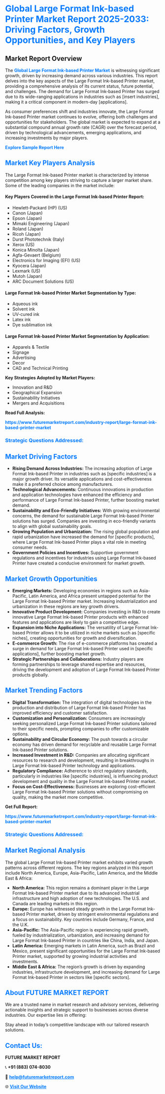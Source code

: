 <h1 style="color: #007BFF;">Global Large Format Ink-based Printer Market Report 2025-2033: Driving Factors, Growth Opportunities, and Key Players</h1>

<section id="overview">
<h2>Market Report Overview</h2>
<p>The <a href="https://www.futuremarketreport.com/industry-report/large-format-ink-based-printer-market" style="color: #007BFF; text-decoration: none;"><strong>Global Large Format Ink-based Printer Market</strong></a> is witnessing significant growth, driven by increasing demand across various industries. This report delves into the key aspects of the Large Format Ink-based Printer market, providing a comprehensive analysis of its current status, future potential, and challenges. The demand for Large Format Ink-based Printer has surged due to its wide-ranging applications in industries such as [insert industries], making it a critical component in modern-day [applications].</p>
<p>As consumer preferences shift and industries innovate, the Large Format Ink-based Printer market continues to evolve, offering both challenges and opportunities for stakeholders. The global market is expected to expand at a substantial compound annual growth rate (CAGR) over the forecast period, driven by technological advancements, emerging applications, and increasing investments by major players.</p>
</section>

<section id="overview">
<p><a href="https://www.futuremarketreport.com/request-sample/reportId=54490" style="color: #007BFF; text-decoration: none;"><strong>Explore Sample Report Here</strong></a></p>
</section>

<section id="key-players">
<h2 style="color: #007BFF;">Market Key Players Analysis</h2>
<p>The Large Format Ink-based Printer market is characterized by intense competition among key players striving to capture a larger market share. Some of the leading companies in the market include:</p>
<h4>Key Players Covered in the Large Format Ink-based Printer Report:</h4>
<ul><li>Hewlett-Packard (HP) (US)</li><li>Canon (Japan)</li><li>Epson (Japan)</li><li>Mimaki Engineering (Japan)</li><li>Roland (Japan)</li><li>Ricoh (Japan)</li><li>Durst Phototechnik (Italy)</li><li>Xerox (US)</li><li>Konica Minolta (Japan)</li><li>Agfa-Gevaert (Belgium)</li><li>Electronics for Imaging (EFI) (US)</li><li>Kyocera (Japan)</li><li>Lexmark (US)</li><li>Mutoh (Japan)</li><li>ARC Document Solutions (US)</li></ul>
<h4>Large Format Ink-based Printer Market Segmentation by Type:</h4>
<ul><li>Aqueous ink</li><li>Solvent ink</li><li>UV-cured ink</li><li>Latex ink</li><li>Dye sublimation ink</li></ul>

<h4>Large Format Ink-based Printer Market Segmentation by Application:</h4>
<ul><li>Apparels &amp; Textile</li><li>Signage</li><li>Advertising</li><li>Decor</li><li>CAD and Technical Printing</li></ul>
<p><strong>Key Strategies Adopted by Market Players:</strong></p>
<ul>
<li>Innovation and R&D</li>
<li>Geographical Expansion</li>
<li>Sustainability Initiatives</li>
<li>Mergers and Acquisitions</li>
</ul>
</section>

<section>
<p><strong>Read Full Analysis: </strong></p><a href="https://www.futuremarketreport.com/industry-report/large-format-ink-based-printer-market" style="color: #007BFF; text-decoration: none;"><strong>https://www.futuremarketreport.com/industry-report/large-format-ink-based-printer-market</strong></a>
<h3 style="color: #007BFF;">Strategic Questions Addressed:</h3>
</section>

<section id="driving-factors">
<h2 style="color: #007BFF;">Market Driving Factors</h2>
<ul>
<li><strong>Rising Demand Across Industries:</strong> The increasing adoption of Large Format Ink-based Printer in industries such as [specific industries] is a major growth driver. Its versatile applications and cost-effectiveness make it a preferred choice among manufacturers.</li>
<li><strong>Technological Advancements:</strong> Continuous innovations in production and application technologies have enhanced the efficiency and performance of Large Format Ink-based Printer, further boosting market demand.</li>
<li><strong>Sustainability and Eco-Friendly Initiatives:</strong> With growing environmental concerns, the demand for sustainable Large Format Ink-based Printer solutions has surged. Companies are investing in eco-friendly variants to align with global sustainability goals.</li>
<li><strong>Growing Population and Urbanization:</strong> The rising global population and rapid urbanization have increased the demand for [specific products], where Large Format Ink-based Printer plays a vital role in meeting consumer needs.</li>
<li><strong>Government Policies and Incentives:</strong> Supportive government regulations and incentives for industries using Large Format Ink-based Printer have created a conducive environment for market growth.</li>
</ul>
</section>

<section id="growth-opportunities">
<h2 style="color: #007BFF;">Market Growth Opportunities</h2>
<ul>
<li><strong>Emerging Markets:</strong> Developing economies in regions such as Asia-Pacific, Latin America, and Africa present untapped potential for the Large Format Ink-based Printer market. Increasing industrialization and urbanization in these regions are key growth drivers.</li>
<li><strong>Innovative Product Development:</strong> Companies investing in R&D to create innovative Large Format Ink-based Printer products with enhanced features and applications are likely to gain a competitive edge.</li>
<li><strong>Expansion into Niche Applications:</strong> The versatility of Large Format Ink-based Printer allows it to be utilized in niche markets such as [specific niches], creating opportunities for growth and diversification.</li>
<li><strong>E-commerce Growth:</strong> The rise of e-commerce platforms has created a surge in demand for Large Format Ink-based Printer used in [specific applications], further boosting market growth.</li>
<li><strong>Strategic Partnerships and Collaborations:</strong> Industry players are forming partnerships to leverage shared expertise and resources, driving the development and adoption of Large Format Ink-based Printer products globally.</li>
</ul>
</section>

<section id="trending-factors">
<h2 style="color: #007BFF;">Market Trending Factors</h2>
<ul>
<li><strong>Digital Transformation:</strong> The integration of digital technologies in the production and distribution of Large Format Ink-based Printer has improved efficiency and customer satisfaction.</li>
<li><strong>Customization and Personalization:</strong> Consumers are increasingly seeking personalized Large Format Ink-based Printer solutions tailored to their specific needs, prompting companies to offer customizable options.</li>
<li><strong>Sustainability and Circular Economy:</strong> The push towards a circular economy has driven demand for recyclable and reusable Large Format Ink-based Printer solutions.</li>
<li><strong>Increased Investment in R&D:</strong> Companies are allocating significant resources to research and development, resulting in breakthroughs in Large Format Ink-based Printer technology and applications.</li>
<li><strong>Regulatory Compliance:</strong> Adherence to strict regulatory standards, particularly in industries like [specific industries], is influencing product development and quality in the Large Format Ink-based Printer market.</li>
<li><strong>Focus on Cost-Effectiveness:</strong> Businesses are exploring cost-efficient Large Format Ink-based Printer solutions without compromising on quality, making the market more competitive.</li>
</ul>
</section>

<section>
<p><strong>Get Full Report: </strong></p><a href="https://www.futuremarketreport.com/industry-report/large-format-ink-based-printer-market" style="color: #007BFF; text-decoration: none;"><strong>https://www.futuremarketreport.com/industry-report/large-format-ink-based-printer-market</strong></a>
<h3 style="color: #007BFF;">Strategic Questions Addressed:</h3>
</section>


<section id="regional-analysis">
<h2 style="color: #007BFF;">Market Regional Analysis</h2>
<p>The global Large Format Ink-based Printer market exhibits varied growth patterns across different regions. The key regions analyzed in this report include North America, Europe, Asia-Pacific, Latin America, and the Middle East & Africa:</p>
<ul>
<li><strong>North America:</strong> This region remains a dominant player in the Large Format Ink-based Printer market due to its advanced industrial infrastructure and high adoption of new technologies. The U.S. and Canada are leading markets in this region.</li>
<li><strong>Europe:</strong> Europe has witnessed steady growth in the Large Format Ink-based Printer market, driven by stringent environmental regulations and a focus on sustainability. Key countries include Germany, France, and the U.K.</li>
<li><strong>Asia-Pacific:</strong> The Asia-Pacific region is experiencing rapid growth, fueled by industrialization, urbanization, and increasing demand for Large Format Ink-based Printer in countries like China, India, and Japan.</li>
<li><strong>Latin America:</strong> Emerging markets in Latin America, such as Brazil and Mexico, present significant opportunities for the Large Format Ink-based Printer market, supported by growing industrial activities and investments.</li>
<li><strong>Middle East & Africa:</strong> The region’s growth is driven by expanding industries, infrastructure development, and increasing demand for Large Format Ink-based Printer in sectors like [specific sectors].</li>
</ul>
</section>

<footer>
<h2 style="color: #007BFF;">About FUTURE MARKET REPORT</h2>
<p>We are a trusted name in market research and advisory services, delivering actionable insights and strategic support to businesses across diverse industries. Our expertise lies in offering:</p>

<p>Stay ahead in today’s competitive landscape with our tailored research solutions.</p>

<h2 style="color: #007BFF;">Contact Us:</h2>
<p><strong>FUTURE MARKET REPORT</strong></p>
<p>📞 <strong>+91 (883) 074-8030</strong></p>
<p>📧 <strong><a href="mailto:help@futuremarketreport.com" style="color: #007BFF;">help@futuremarketreport.com</a></strong></p>
<p>🌐 <strong><a href="https://www.futuremarketreport.com/" style="color: #007BFF;">Visit Our Website</a></strong></p>
</footer>